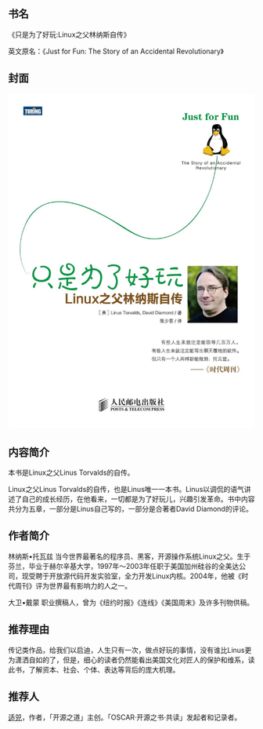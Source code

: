 ##  书名

《只是为了好玩:Linux之父林纳斯自传》

英文原名：《Just for Fun: The Story of an Accidental Revolutionary》

## 封面

![](./face-image/just-for-fun.jpg)

## 内容简介

本书是Linux之父Linus Torvalds的自传。

Linux之父Linus Torvalds的自传，也是Linus唯一一本书。Linus以调侃的语气讲述了自己的成长经历，在他看来，一切都是为了好玩儿，兴趣引发革命。书中内容共分为五章，一部分是Linus自己写的，一部分是合著者David Diamond的评论。

## 作者简介

林纳斯•托瓦兹 当今世界最著名的程序员、黑客，开源操作系统Linux之父。生于芬兰，毕业于赫尔辛基大学，1997年～2003年任职于美国加州硅谷的全美达公司，现受聘于开放源代码开发实验室，全力开发Linux内核。2004年，他被《时代周刊》评为世界最有影响力的人之一。

大卫•戴蒙 职业撰稿人，曾为《纽约时报》《连线》《美国周末》及许多刊物供稿。

## 推荐理由

传记类作品，给我们以启迪，人生只有一次，做点好玩的事情，没有谁比Linus更为潇洒自如的了，但是，细心的读者仍然能看出美国文化对匠人的保护和维系，读此书，了解资本、社会、个体、表达等背后的庞大机理。

## 推荐人

[适兕](https://opensourceway.community/all_about_kuosi)，作者，「开源之道」主创。「OSCAR·开源之书·共读」发起者和记录者。
